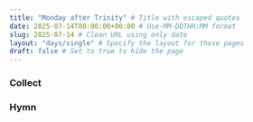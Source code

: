 ```yaml
---
title: "Monday after Trinity" # Title with escaped quotes
date: 2025-07-14T00:00:00+00:00 # Use-MM-DDTHH:MM format
slug: 2025-07-14 # Clean URL using only date
layout: "days/single" # Specify the layout for these pages
draft: false # Set to true to hide the page
---
```


### Collect


### Hymn